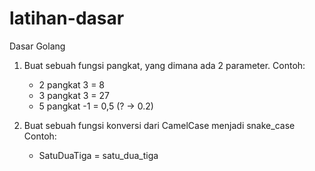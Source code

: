# latihan-dasar
Dasar Golang

1. Buat sebuah fungsi pangkat, yang dimana ada 2 parameter.
    Contoh:
    - 2 pangkat 3 = 8
    - 3 pangkat 3 = 27
    - 5 pangkat -1 = 0,5 (? -> 0.2)

2. Buat sebuah fungsi konversi dari CamelCase menjadi snake_case
    Contoh:
    - SatuDuaTiga = satu_dua_tiga
